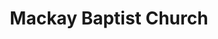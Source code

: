 ---
title: "Mackay Baptist Church"
denomination: "Baptist"
leader: "Ps Jock Whittaker"
address: "71 Brisbane Street"
suburb: "Mackay"
address-hint: "Corner of Shakespeare and Brisbane Streets"
mailing: "PO Box 1045 Mackay QLD 4740"
phone: "07 4957 3784"
email: "admin@mackaybaptist.org.au"
website: "www.mackaybaptist.org.au"
services:
  - day: "Sunday"
    time: "9:00am"
office-hours:
  - "Monday to Friday 9:00am to 5:00pm"
coordinates: 
  longitude: 149.18787380000003
  latitude: -21.1474571
---
